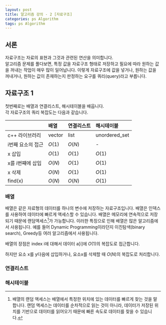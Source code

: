 ```yaml
---
layout: post
title: 알고리즘 강의 - 2 [자료구조]
categories: ps Algorithm
tags: ps Algorithm
---
```


## 서론
자료구조는 자료의 표현과 그것과 관련된 연산을 의미합니다.  
알고리즘 문제를 풀다보면, 특정 값을 자료구조 형태로 저장하고 필요에 따라 원하는 값을 꺼내는 작업이 매우 많이 일어납니다. 이렇게 자료구조에 값을 넣거나, 원하는 값을 꺼내거나, 원하는 값이 존재하는지 판정하는 요구를 쿼리(query)라고 부릅니다.

## 자료구조 1
첫번째로는 배열과 연결리스트, 해시테이블을 배웁니다.  
각 자료구조의 쿼리 복잡도는 다음과 같습니다.  

|     | 배열 | 연결리스트 | 해시테이블 |
| --- | :------ |:--- | :--- |
| c++ 라이브러리 | vector | list | unordered_set |
| i번째 요소의 접근 | $O(1)$ | $O(N)$ | - |
| x 삽입 | $O(1)$ | $O(1)$ | $O(1)$ |
| x를 i번쨰에 삽입 | $O(N)$ | $O(1)$ | $O(1)$ |
| x 삭제 | $O(N)$ | $O(1)$ | $O(1)$ |
| find(x) | $O(N)$ | $O(N)$ | $O(1)$ |

### 배열
배열은 같은 자료형의 데이터를 하나의 변수에 저장하는 자료구조입니다. 배열은 인덱스를 사용하여 데이터에 빠르게 액세스할 수 있습니다. 배열은 메모리에 연속적으로 저장되기 때문에 랜덤액세스[^1]가 가능합니다. 이러한 특징으로 인해 배열은 많은 알고리즘에서 사용됩니다. 예를 들어 Dynamic Programming이라던지 이진탐색(binary search), Greedy등 여러 알고리즘에서 사용됩니다.

배열의 장점은 index i에 대해서 데이터 a[i]에 $O(1)$의 복잡도로 접근합니다.  

하지만 요소 x를 y다음에 삽입하거나, 요소x를 삭제할 때 $O(N)$의 복잡도로 처리합니다.  

[^1]: 배열의 랜덤 액세스는 배열에서 특정한 위치에 있는 데이터를 빠르게 찾는 것을 말합니다. 랜덤 액세스는 데이터를 순차적으로 읽는 것이 아니라, 데이터가 저장된 위치를 기반으로 데이터를 읽어오기 때문에 빠른 속도로 데이터를 찾을 수 있습니다.
### 연결리스트

### 해시테이블


